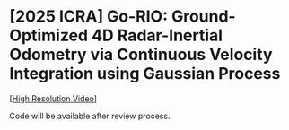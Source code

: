 # [2025 ICRA] Go-RIO: Ground-Optimized 4D Radar-Inertial Odometry via Continuous Velocity Integration using Gaussian Process

[[High Resolution Video](https://youtu.be/0FnJ_BZe3vo)]

Code will be available after review process.
